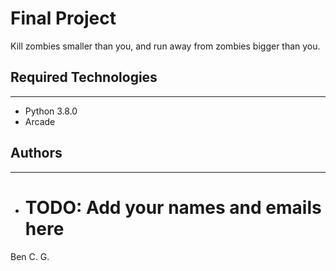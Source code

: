 # Final Project

Kill zombies smaller than you, and run away from zombies bigger than you.

## Required Technologies
---
* Python 3.8.0
* Arcade

## Authors
---
* # TODO: Add your names and emails here

Ben C. G.